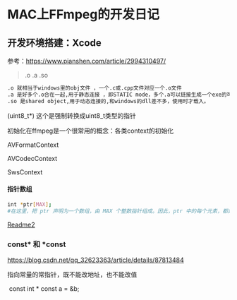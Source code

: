 # MAC上FFmpeg的开发日记

## 开发环境搭建：Xcode

参考：https://www.pianshen.com/article/2994310497/

> .o .a .so

```bash
.o 就相当于windows里的obj文件 ，一个.c或.cpp文件对应一个.o文件 
.a 是好多个.o合在一起,用于静态连接 ，即STATIC mode，多个.a可以链接生成一个exe的可执行文件 
.so 是shared object,用于动态连接的,和windows的dll差不多，使用时才载入。
```

(uint8_t*) 这个是强制转换成uint8_t类型的指针



初始化在ffmpeg是一个很常用的概念：各类context的初始化

AVFormatContext

AVCodecContext

SwsContext





#### 指针数组



```bash
int *ptr[MAX];
#在这里，把 ptr 声明为一个数组，由 MAX 个整数指针组成。因此，ptr 中的每个元素，都是一个指向 int 值的指针。
```



[Readme2](./hello)

### const* 和 *const

https://blog.csdn.net/qq_32623363/article/details/87813484



指向常量的常指针，既不能改地址，也不能改值

​    const int * const a = &b; 